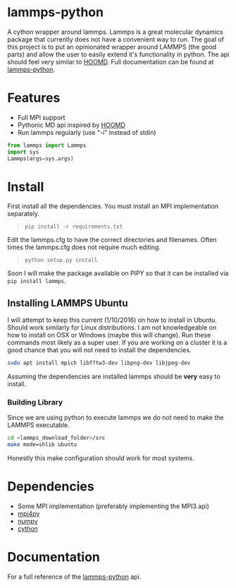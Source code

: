 # lammps-python

A cython wrapper around lammps. Lammps is a great molecular dynamics
package that currently does not have a convenient way to run. The goal
of this project is to put an opinionated wrapper around LAMMPS (the
good parts) and allow the user to easily extend it's functionality in
python. The api should feel very similar to
[HOOMD](https://codeblue.umich.edu/hoomd-blue/). Full documentation
can be found at
[lammps-python](chrisostrouchov.com/projects/lammps-python).

# Features

 - Full MPI support  
 - Pythonic MD api inspired by
[HOOMD](https://codeblue.umich.edu/hoomd-blue/)  
 - Run lammps regularly (use "-i" instead of stdin) 
```python 
from lammps import Lammps
import sys
Lammps(args=sys.args)
```

# Install
First install all the dependencies. You must install an MPI
implementation separately.  
> `pip install -r requirements.txt`  

Edit the lammps.cfg to have the correct directories and
filenames. Often times the lammps.cfg does not require much editing.  
> `python setup.py install`  

Soon I will make the package available on PIPY so that it can be
installed via `pip install lammps`.

## Installing LAMMPS Ubuntu
I will attempt to keep this current (1/10/2016) on how to install in
Ubuntu. Should work similarly for Linux distributions. I am not
knowledgeable on how to install on OSX or Windows (maybe this will
change). Run these commands most likely as a super user. If you are
working on a cluster it is a good chance that you will not need to
install the dependencies.

```bash
sudo apt install mpich libfftw3-dev libpng-dev libjpeg-dev
```

Assuming the dependencies are installed lammps should be __very__ easy
to install.

### Building Library
Since we are using python to execute lammps we do not need to make the
LAMMPS executable.

```bash
cd <lammps_download_folder>/src
make mode=shlib ubuntu
```

Honestly this make configuration should work for most systems.

# Dependencies

- Some MPI implementation (preferably implementing the MPI3 api)  
- [mpi4py](https://bitbucket.org/mpi4py/mpi4py/)  
- [numpy](http://www.numpy.org/)  
- [cython](http://cython.org/)  

# Documentation 

For a full reference of the
[lammps-python](chrisostrouchov.com/projects/lammps-python) api.
